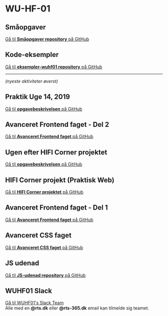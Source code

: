 # **WU-HF-01**

## **Småopgaver**

[Gå til **Småopgaver repository** på GitHub](https://github.com/rts-cmk-wuhf01/smaaopgaver-wuhf01)

## **Kode-eksempler**

[Gå til **eksempler-wuhf01 repository** på GitHub](https://github.com/rts-cmk-wuhf01/eksempler-wuhf01)

---

*(nyeste aktiviteter øverst)*


## **Praktik Uge 14, 2019**

[Gå til **opgavebeskrivelsen** på GitHub](/Praktisk%20Web/030%20Ugen%20efter%20Avanceret%20Frontend%20Del%202/030%20Ugen%20efter%20Avanceret%20Frontend%20Del%202.md)


## **Avanceret Frontend faget - Del 2**

[Gå til **Avanceret Frontend faget** på GitHub](/Fag%20Avanceret%20Frontend/Fag%20Avanceret%20Frontend%20Del%202.md)


## **Ugen efter HIFI Corner projektet**

[Gå til **opgavebeskrivelsen** på GitHub](/Praktisk%20Web/020%20Ugen%20efter%20HIFI%20Corner%20projektet/Ugen%20efter%20HIFI%20Corner%20projektet.md)


## **HIFI Corner projekt** (Praktisk Web)

[Gå til **HIFI Corner projektet** på GitHub](https://github.com/rts-cmk/wuhf-hificorner)


## **Avanceret Frontend faget - Del 1**

[Gå til **Avanceret Frontend faget** på GitHub](/Fag%20Avanceret%20Frontend/Fag%20Avanceret%20Frontend%20Del%201.md)


## **Avanceret CSS faget**

[Gå til **Avanceret CSS faget** på GitHub](/Fag%20Avanceret%20CSS/Fag%20Avanceret%20CSS.md)


## **JS udenad**

[Gå til **JS-udenad repository** på GitHub](https://github.com/rts-cmk/js-udenad-wuhf01)


## **WUHF01 Slack**

[Gå til WUHF01's Slack Team](https://rts-cmk-wuhf01.slack.com)<br>
Alle med en **@rts.dk** eller **@rts-365.dk** email kan tilmelde sig teamet.
